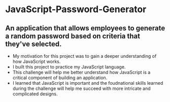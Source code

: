 # JavaScript-Password-Generator
## An application that allows employees to generate a random password based on criteria that they've selected.

- My motivation for this project was to gain a deeper understanding of how JavaScript works.
- I built this project to practice my JavaScript language.
- This challenge will help me better understand how JavaScript is a critical component of building an application.
- I learned that JavaScript is important and the foudnational skills learned during the challenge will help me succeed with more intricate and complicated designs. 